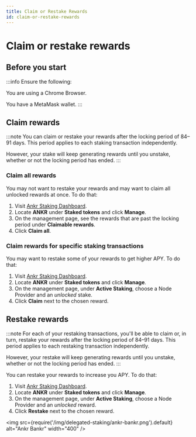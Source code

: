 ```yaml
---
title: Claim or Restake Rewards  
id: claim-or-restake-rewards
---
```


# Claim or restake rewards

## Before you start

:::info Ensure the following:

You are using a Chrome Browser.

You have a MetaMask wallet.
:::

## Claim rewards
:::note
You can claim or restake your rewards after the locking period of 84–91 days. This period applies to each staking transaction independently.

However, your stake will keep generating rewards until you unstake, whether or not the locking period has ended.
:::

### Claim all rewards
You may not want to restake your rewards and may want to claim all unlocked rewards at once. To do that:
1. Visit [Ankr Staking Dashboard](https://www.ankr.com/staking/dashboard/).
2. Locate **ANKR** under **Staked tokens** and click **Manage**.
3. On the management page, see the rewards that are past the locking period under **Claimable rewards**. 
4. Click **Claim all**.

### Claim rewards for specific staking transactions
You may want to restake some of your rewards to get higher APY. To do that:
1. Visit [Ankr Staking Dashboard](https://www.ankr.com/staking/dashboard/).
2. Locate **ANKR** under **Staked tokens** and click **Manage**.
3. On the management page, under **Active Staking**, choose a Node Provider and an _unlocked_ stake.
4. Click **Claim** next to the chosen reward.

## Restake rewards

:::note
For each of your restaking transactions, you'll be able to claim or, in turn, restake your rewards after the locking period of 84–91 days. This period applies to each restaking transaction independently.

However, your restake will keep generating rewards until you unstake, whether or not the locking period has ended.
:::

You can restake your rewards to increase you APY. To do that:
1. Visit [Ankr Staking Dashboard](https://www.ankr.com/staking/dashboard/).
2. Locate **ANKR** under **Staked tokens** and click **Manage**.
3. On the management page, under **Active Staking**, choose a Node Provider and an _unlocked_ reward. 
4. Click **Restake** next to the chosen reward.

<img src={require('/img/delegated-staking/ankr-bankr.png').default} alt="Ankr Bankr" width="400" />